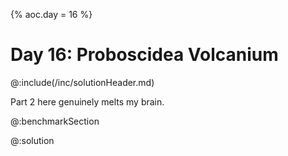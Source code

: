 {% aoc.day = 16 %}

# Day 16: Proboscidea Volcanium

@:include(/inc/solutionHeader.md)

Part 2 here genuinely melts my brain.

@:benchmarkSection

@:solution